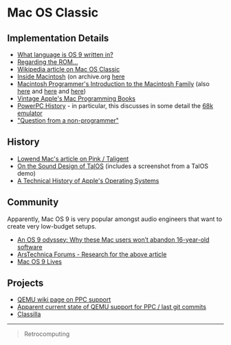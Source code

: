Mac OS Classic
==============



Implementation Details
----------------------

-   [What language is OS 9 written in?](https://discussions.apple.com/thread/1605550)
-   [Regarding the ROM...](https://macintoshgarden.org/apps/mac-os-71-source-code)
-   [Wikipedia article on Mac OS Classic](https://en.wikipedia.org/wiki/Classic_Mac_OS)
-   [Inside Macintosh](https://en.wikipedia.org/wiki/Inside_Macintosh) (on archive.org [here](https://archive.org/search.php?query=Inside%20Macintosh&and[]=subject%3A%22macintosh%22)
-   [Macintosh Programmer's Introduction to the Macintosh Family](https://archive.org/details/macintoshprogram00appl) (also [here](https://vintageapple.org/macprogramming/pdf/Programmers_Introduction_to_the_Macintosh_Family_1988.pdf) and [here](https://macintoshgarden.org/apps/inside-macintosh) and [here](https://macintoshgarden.org/apps/inside-macintosh-cd-rom))
-   [Vintage Apple's Mac Programming Books](https://vintageapple.org/macprogramming/)
-   [PowerPC History](http://applemuseum.bott.org/sections/ppc.html) - in particular, this discusses in some detail the [68k emulator](https://en.wikipedia.org/wiki/Mac_68k_emulator)
-   ["Question from a non-programmer"](https://groups.google.com/forum/#!msg/comp.sys.mac.programmer.help/tO0iuTNETGc/oTwfHPfuqXoJ)

History
-------

-   [Lowend Mac's article on Pink / Taligent](https://lowendmac.com/2014/pink-apples-first-stab-at-a-modern-operating-system/)
-   [On the Sound Design of TalOS](http://www.icad.org/websiteV2.0/Conferences/ICAD96/proc96/dougherty.htm) (includes a screenshot from a TalOS demo)
-   [A Technical History of Apple's Operating Systems](https://osxbook.com/book/bonus/chapter1/pdf/macosxinternals-singh-1.pdf)

Community
---------

Apparently, Mac OS 9 is very popular amongst audio engineers that want to create very low-budget setups.

-   [An OS 9 odyssey: Why these Mac users won’t abandon 16-year-old software](https://arstechnica.com/gadgets/2016/09/an-os-9-odyssey-why-do-some-mac-users-still-rely-on-16-year-old-software/)
-   [ArsTechnica Forums - Research for the above article](https://arstechnica.com/civis/viewtopic.php?p=30456459#p30456459)
-   [Mac OS 9 Lives](http://macos9lives.com)

Projects
--------

-   [QEMU wiki page on PPC support](https://wiki.qemu.org/Documentation/Platforms/PowerPC)
-   [Apparent current state of QEMU support for PPC / last git commits](https://repo.or.cz/qemu/hpoussin.git/shortlog/refs/heads/40p)
-   [Classilla](https://www.floodgap.com/software/classilla/)

* * * * *

> Retrocomputing
